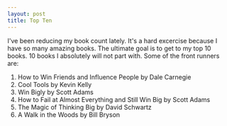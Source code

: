 ```yaml
---
layout: post
title: Top Ten
---
```

I've been reducing my book count lately.  It's a  hard excercise because I have so many amazing books.
The ultimate goal is to get to my top 10 books.  10 books I absolutely will not part with.  Some of the front runners are:
1. How to Win Friends and Influence People by Dale Carnegie
2. Cool Tools by Kevin Kelly
3. Win Bigly by Scott Adams
4. How to Fail at Almost Everything and Still Win Big by Scott Adams
5. The Magic of Thinking Big by David Schwartz
6. A Walk in the Woods by Bill Bryson

